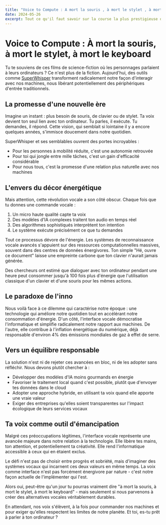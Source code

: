 ```yaml
---
title: "Voice to Compute : A mort la souris , à mort le stylet , à mort le keyboard"
date: 2024-05-26
excerpt: Tout ce qu'il faut savoir sur la course la plus prestigieuse du calendrier F1
---
```

# Voice to Compute : À mort la souris, à mort le stylet, à mort le keyboard

  

Tu te souviens de ces films de science-fiction où les personnages parlaient à leurs ordinateurs ? Ce n'est plus de la fiction. Aujourd'hui, des outils comme [SuperWhisper](https://superwhisper.com/) transforment radicalement notre façon d'interagir avec nos machines, nous libérant potentiellement des périphériques d'entrée traditionnels.

## La promesse d'une nouvelle ère

  
Imagine un instant : plus besoin de souris, de clavier ou de stylet. Ta voix devient ton seul lien avec ton ordinateur. Tu parles, il exécute. Tu demandes, il répond. Cette vision, qui semblait si lointaine il y a encore quelques années, s'immisce doucement dans notre quotidien.


SuperWhisper et ses semblables ouvrent des portes incroyables :

- Pour les personnes à mobilité réduite, c'est une autonomie retrouvée
- Pour toi qui jongle entre mille tâches, c'est un gain d'efficacité considérable
- Pour nous tous, c'est la promesse d'une relation plus naturelle avec nos machines

## L'envers du décor énergétique


Mais attention, cette révolution vocale a son côté obscur. Chaque fois que tu donnes une commande vocale :

1. Un micro haute qualité capte ta voix
2. Des modèles d'IA complexes traitent ton audio en temps réel
3. Des algorithmes sophistiqués interprètent ton intention
4. Le système exécute précisément ce que tu demandes

Tout ce processus dévore de l'énergie. Les systèmes de reconnaissance vocale avancés s'appuient sur des ressources computationnelles massives, souvent dans des centres de données énergivores. Ton simple "Hé, ouvre ce document" laisse une empreinte carbone que ton clavier n'aurait jamais générée.

Des chercheurs ont estimé que dialoguer avec ton ordinateur pendant une heure peut consommer jusqu'à 100 fois plus d'énergie que l'utilisation classique d'un clavier et d'une souris pour les mêmes actions.


## Le paradoxe de l'inno

Nous voilà face à ce dilemme qui caractérise notre époque : une technologie qui améliore notre quotidien tout en accélérant notre consommation d'énergie. D'un côté, l'interface vocale démocratise l'informatique et simplifie radicalement notre rapport aux machines. De l'autre, elle contribue à l'inflation énergétique du numérique, déjà responsable d'environ 4% des émissions mondiales de gaz à effet de serre.

  
## Vers un équilibre responsable

La solution n'est ni de rejeter ces avancées en bloc, ni de les adopter sans réfléchir. Nous devons plutôt chercher à :


- Développer des modèles d'IA moins gourmands en énergie
- Favoriser le traitement local quand c'est possible, plutôt que d'envoyer tes données dans le cloud
- Adopter une approche hybride, en utilisant ta voix quand elle apporte une vraie valeur
- Exiger des entreprises qu'elles soient transparentes sur l'impact écologique de leurs services vocaux

  
## Ta voix comme outil d'émancipation

  
Malgré ces préoccupations légitimes, l'interface vocale représente une avancée majeure dans notre relation à la technologie. Elle libère tes mains, ton attention, et potentiellement ta créativité. Elle rend l'informatique accessible à ceux qui en étaient exclus.

  

Le défi n'est pas de choisir entre progrès et sobriété, mais d'imaginer des systèmes vocaux qui incarnent ces deux valeurs en même temps. La voix comme interface n'est pas forcément énergivore par nature - c'est notre façon actuelle de l'implémenter qui l'est.

  

Alors oui, peut-être qu'un jour tu pourras vraiment dire "à mort la souris, à mort le stylet, à mort le keyboard" - mais seulement si nous parvenons à créer des alternatives vocales véritablement durables.

  

En attendant, nos voix s'élèvent, à la fois pour commander nos machines et pour exiger qu'elles respectent les limites de notre planète. Et toi, es-tu prêt à parler à ton ordinateur ?